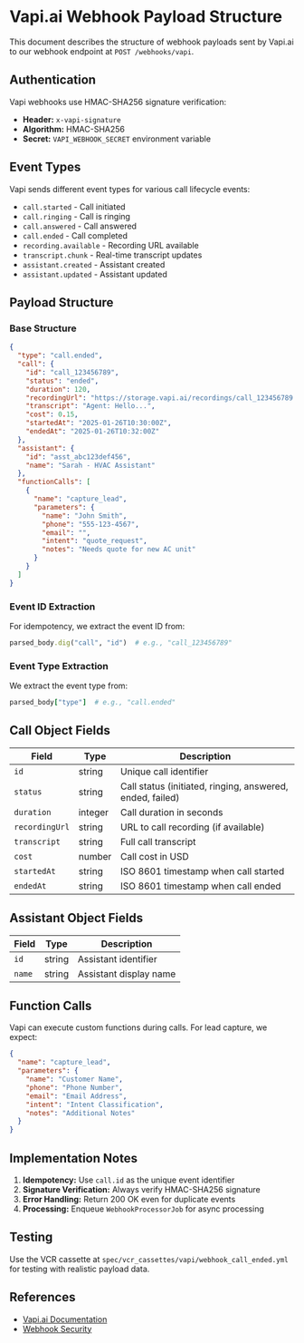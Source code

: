 # Vapi.ai Webhook Payload Structure

This document describes the structure of webhook payloads sent by Vapi.ai to our webhook endpoint at `POST /webhooks/vapi`.

## Authentication

Vapi webhooks use HMAC-SHA256 signature verification:
- **Header:** `x-vapi-signature`
- **Algorithm:** HMAC-SHA256
- **Secret:** `VAPI_WEBHOOK_SECRET` environment variable

## Event Types

Vapi sends different event types for various call lifecycle events:

- `call.started` - Call initiated
- `call.ringing` - Call is ringing
- `call.answered` - Call answered
- `call.ended` - Call completed
- `recording.available` - Recording URL available
- `transcript.chunk` - Real-time transcript updates
- `assistant.created` - Assistant created
- `assistant.updated` - Assistant updated

## Payload Structure

### Base Structure

```json
{
  "type": "call.ended",
  "call": {
    "id": "call_123456789",
    "status": "ended",
    "duration": 120,
    "recordingUrl": "https://storage.vapi.ai/recordings/call_123456789.mp3",
    "transcript": "Agent: Hello...",
    "cost": 0.15,
    "startedAt": "2025-01-26T10:30:00Z",
    "endedAt": "2025-01-26T10:32:00Z"
  },
  "assistant": {
    "id": "asst_abc123def456",
    "name": "Sarah - HVAC Assistant"
  },
  "functionCalls": [
    {
      "name": "capture_lead",
      "parameters": {
        "name": "John Smith",
        "phone": "555-123-4567",
        "email": "",
        "intent": "quote_request",
        "notes": "Needs quote for new AC unit"
      }
    }
  ]
}
```

### Event ID Extraction

For idempotency, we extract the event ID from:
```ruby
parsed_body.dig("call", "id")  # e.g., "call_123456789"
```

### Event Type Extraction

We extract the event type from:
```ruby
parsed_body["type"]  # e.g., "call.ended"
```

## Call Object Fields

| Field | Type | Description |
|-------|------|-------------|
| `id` | string | Unique call identifier |
| `status` | string | Call status (initiated, ringing, answered, ended, failed) |
| `duration` | integer | Call duration in seconds |
| `recordingUrl` | string | URL to call recording (if available) |
| `transcript` | string | Full call transcript |
| `cost` | number | Call cost in USD |
| `startedAt` | string | ISO 8601 timestamp when call started |
| `endedAt` | string | ISO 8601 timestamp when call ended |

## Assistant Object Fields

| Field | Type | Description |
|-------|------|-------------|
| `id` | string | Assistant identifier |
| `name` | string | Assistant display name |

## Function Calls

Vapi can execute custom functions during calls. For lead capture, we expect:

```json
{
  "name": "capture_lead",
  "parameters": {
    "name": "Customer Name",
    "phone": "Phone Number",
    "email": "Email Address",
    "intent": "Intent Classification",
    "notes": "Additional Notes"
  }
}
```

## Implementation Notes

1. **Idempotency:** Use `call.id` as the unique event identifier
2. **Signature Verification:** Always verify HMAC-SHA256 signature
3. **Error Handling:** Return 200 OK even for duplicate events
4. **Processing:** Enqueue `WebhookProcessorJob` for async processing

## Testing

Use the VCR cassette at `spec/vcr_cassettes/vapi/webhook_call_ended.yml` for testing with realistic payload data.

## References

- [Vapi.ai Documentation](https://docs.vapi.ai/)
- [Webhook Security](https://docs.vapi.ai/server-url)
